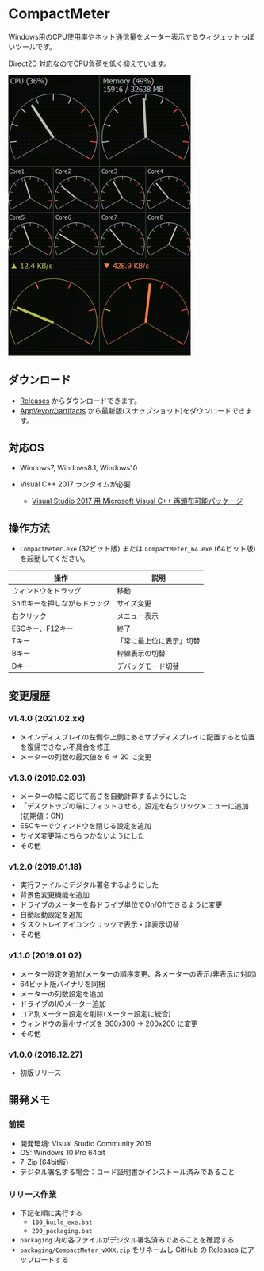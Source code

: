# CompactMeter

Windows用のCPU使用率やネット通信量をメーター表示するウィジェットっぽいツールです。

Direct2D 対応なのでCPU負荷を低く抑えています。

![SS](image/2018-12-19_16h24_46.gif)


## ダウンロード

- [Releases](https://github.com/takke/CompactMeter/releases) からダウンロードできます。
- [AppVeyorのartifacts](https://ci.appveyor.com/project/takke/compactmeter/build/artifacts) から最新版(スナップショット)をダウンロードできます。


## 対応OS

- Windows7, Windows8.1, Windows10

- Visual C++ 2017 ランタイムが必要
  - [Visual Studio 2017 用 Microsoft Visual C\+\+ 再頒布可能パッケージ](https://support.microsoft.com/ja-jp/help/2977003/the-latest-supported-visual-c-downloads)


## 操作方法

- `CompactMeter.exe` (32ビット版) または `CompactMeter_64.exe` (64ビット版) を起動してください。

| 操作 | 説明 |
| --- | --- |
| ウィンドウをドラッグ | 移動 |
| Shiftキーを押しながらドラッグ | サイズ変更 |
| 右クリック | メニュー表示 |
| ESCキー、F12キー | 終了 |
| Tキー | 「常に最上位に表示」切替 |
| Bキー | 枠線表示の切替 |
| Dキー | デバッグモード切替 |


## 変更履歴

### v1.4.0 (2021.02.xx)
- メインディスプレイの左側や上側にあるサブディスプレイに配置すると位置を復帰できない不具合を修正
- メーターの列数の最大値を 6 -> 20 に変更

### v1.3.0 (2019.02.03)
- メーターの幅に応じて高さを自動計算するようにした
- 「デスクトップの端にフィットさせる」設定を右クリックメニューに追加(初期値：ON)
- ESCキーでウィンドウを閉じる設定を追加
- サイズ変更時にちらつかないようにした
- その他

### v1.2.0 (2019.01.18)
- 実行ファイルにデジタル署名するようにした
- 背景色変更機能を追加
- ドライブのメーターを各ドライブ単位でOn/Offできるように変更
- 自動起動設定を追加
- タスクトレイアイコンクリックで表示・非表示切替
- その他

### v1.1.0 (2019.01.02)
- メーター設定を追加(メーターの順序変更、各メーターの表示/非表示に対応)
- 64ビット版バイナリを同梱
- メーターの列数設定を追加
- ドライブのI/Oメーター追加
- コア別メーター設定を削除(メーター設定に統合)
- ウィンドウの最小サイズを 300x300 -> 200x200 に変更
- その他

### v1.0.0 (2018.12.27)

- 初版リリース


## 開発メモ

### 前提
- 開発環境: Visual Studio Community 2019
- OS: Windows 10 Pro 64bit
- 7-Zip (64bit版)
- デジタル署名する場合：コード証明書がインストール済みであること

### リリース作業

- 下記を順に実行する
  - `100_build_exe.bat`
  - `200_packaging.bat`
- `packaging` 内の各ファイルがデジタル署名済みであることを確認する
- `packaging/CompactMeter_vXXX.zip` をリネームし GitHub の Releases にアップロードする
